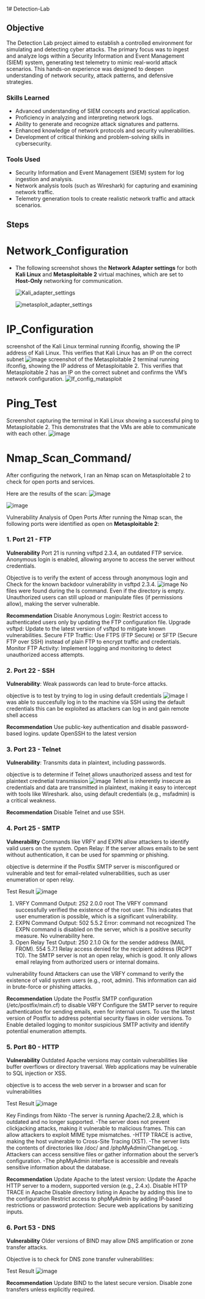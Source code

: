 1# Detection-Lab

## Objective

The Detection Lab project aimed to establish a controlled environment for simulating and detecting cyber attacks. The primary focus was to ingest and analyze logs within a Security Information and Event Management (SIEM) system, generating test telemetry to mimic real-world attack scenarios. This hands-on experience was designed to deepen understanding of network security, attack patterns, and defensive strategies.

### Skills Learned


- Advanced understanding of SIEM concepts and practical application.
- Proficiency in analyzing and interpreting network logs.
- Ability to generate and recognize attack signatures and patterns.
- Enhanced knowledge of network protocols and security vulnerabilities.
- Development of critical thinking and problem-solving skills in cybersecurity.

### Tools Used

- Security Information and Event Management (SIEM) system for log ingestion and analysis.
- Network analysis tools (such as Wireshark) for capturing and examining network traffic.
- Telemetry generation tools to create realistic network traffic and attack scenarios.

## Steps
# Network_Configuration
    
- The following screenshot shows the **Network Adapter settings** for both **Kali Linux** and **Metasploitable 2** virtual machines, which are set to **Host-Only** networking for communication.

  ![Kali_adapter_settings](https://github.com/user-attachments/assets/7b6403dd-1a7f-453f-8878-d22fa3e262ae)

  ![metasploit_adapter_settings](https://github.com/user-attachments/assets/30010a20-84b3-4cfd-9938-e7bbfef445db)

# IP_Configuration
screenshot of the Kali Linux terminal running ifconfig, showing the IP address of Kali Linux. This verifies that Kali Linux has an IP on the correct subnet 
![image](https://github.com/user-attachments/assets/565b8993-156d-4a27-8a55-c598cd836efb)
screenshot of the Metasploitable 2 terminal running ifconfig, showing the IP address of Metasploitable 2. This verifies that Metasploitable 2 has an IP on the correct subnet and confirms the VM’s network configuration.
![If_config_matasploit](https://github.com/user-attachments/assets/cd71d685-18c4-4993-b510-85c12edb0210)
# Ping_Test
 Screenshot capturing the terminal in Kali Linux showing a successful ping to Metasploitable 2. This demonstrates that the VMs are able to communicate with each other.
 ![image](https://github.com/user-attachments/assets/c096602b-e5dd-4e29-bf55-44f26842f21d)
 
# Nmap_Scan_Command/
After configuring the network, I ran an Nmap scan on Metasploitable 2 to check for open ports and services.

Here are the results of the scan:
![image](https://github.com/user-attachments/assets/83e4f6eb-9b50-4ef6-8f60-0e4f637548a9)

![image](https://github.com/user-attachments/assets/30f00b37-a71e-4027-9e45-62b1c9ed37ba)

Vulnerability Analysis of Open Ports
After running the Nmap scan, the following ports were identified as open on **Metasploitable 2**:
### 1. Port 21 - FTP
**Vulnerability**
Port 21 is running vsftpd 2.3.4, an outdated FTP service.
Anonymous login is enabled, allowing anyone to access the server without credentials.

Objective is to verify the extent of access through anonymous login and
Check for the known backdoor vulnerability in vsftpd 2.3.4.
![image](https://github.com/user-attachments/assets/4630ae49-f57d-4481-a50e-e73abfcebc49)
No files were found during the ls command.
Even if the directory is empty. Unauthorized users can still upload or manipulate files (if permissions allow), making the server vulnerable.

**Recommendation**
Disable Anonymous Login: Restrict access to authenticated users only by updating the FTP configuration file.
Upgrade vsftpd: Update to the latest version of vsftpd to mitigate known vulnerabilities.
Secure FTP Traffic: Use FTPS (FTP Secure) or SFTP (Secure FTP over SSH) instead of plain FTP to encrypt traffic and credentials.
Monitor FTP Activity: Implement logging and monitoring to detect unauthorized access attempts.

### 2. Port 22 - SSH
**Vulnerability**: Weak passwords can lead to brute-force attacks.

objective is to test by trying to log in using default credentials
![image](https://github.com/user-attachments/assets/91a99c83-f317-48d8-be67-7f31ae934b2c)
I was able to succesfully log in to the machine via SSH using the default credentials
this can be exploited as attackers can log in and gain remote shell access

**Recommendation**
Use public-key authentication and disable password-based logins.
update OpenSSH to the latest version

### 3. Port 23 - Telnet
**Vulnerability**: Transmits data in plaintext, including passwords.

objective is to determine if Telnet allows unauthorized assess and test for plaintext crednetial transmission
![image](https://github.com/user-attachments/assets/a542b22c-bb6b-4180-b548-12dbfd98451a)
Telnet is inherently insecure as credentials and data are transmitted in plaintext, making it easy to intercept with tools like Wireshark.
also, using default credentials (e.g., msfadmin) is a critical weakness.


**Recommendation**
Disable Telnet and use SSH.

### 4. Port 25 - SMTP
**Vulnerability**
Commands like VRFY and EXPN allow attackers to identify valid users on the system.
Open Relay: If the server allows emails to be sent without authentication, it can be used for spamming or phishing.

objective is determine if the Postfix SMTP server is misconfigured or vulnerable and test for email-related vulnerabilities, such as user enumeration or open relay.

Test Result
![image](https://github.com/user-attachments/assets/c0166af8-79e5-44a4-9656-a83002d3ad0e)

1. VRFY Command
Output: 252 2.0.0 root
The VRFY command successfully verified the existence of the root user. This indicates that user enumeration is possible, which is a significant vulnerability.
2. EXPN Command
Output: 502 5.5.2 Error: command not recognized
The EXPN command is disabled on the server, which is a positive security measure. No vulnerability here.
3. Open Relay Test
Output:
250 2.1.0 Ok for the sender address (MAIL FROM).
554 5.7.1 Relay access denied for the recipient address (RCPT TO).
The SMTP server is not an open relay, which is good. It only allows email relaying from authorized users or internal domains.

vulnerability found
Attackers can use the VRFY command to verify the existence of valid system users (e.g., root, admin).
This information can aid in brute-force or phishing attacks.




**Recommendation**
Update the Postfix SMTP configuration (/etc/postfix/main.cf) to disable VRFY
Configure the SMTP server to require authentication for sending emails, even for internal users.
To use the latest version of Postfix to address potential security flaws in older versions.
To Enable detailed logging to monitor suspicious SMTP activity and identify potential enumeration attempts.

### 5. Port 80 - HTTP
**Vulnerability**
Outdated Apache versions may contain vulnerabilities like buffer overflows or directory traversal.
Web applications may be vulnerable to SQL injection or XSS.

objective is to access the web server in a browser and scan for vulnerabilities

Test Result
![image](https://github.com/user-attachments/assets/fe3cffb2-b9fd-43c0-a5aa-1a164b824356)

Key Findings from Nikto
-The server is running Apache/2.2.8, which is outdated and no longer supported.
-The server does not prevent clickjacking attacks, making it vulnerable to malicious frames.
This can allow attackers to exploit MIME type mismatches.
-HTTP TRACE is active, making the host vulnerable to Cross-Site Tracing (XST).
-The server lists the contents of directories like /doc/ and /phpMyAdmin/ChangeLog.
-Attackers can access sensitive files or gather information about the server’s configuration.
-The phpMyAdmin interface is accessible and reveals sensitive information about the database.

**Recommendation**
Update Apache to the latest version: Update the Apache HTTP server to a modern, supported version (e.g., 2.4.x).
Disable HTTP TRACE in Apache
Disable directory listing in Apache by adding this line to the configuration
Restrict access to phpMyAdmin by adding IP-based restrictions or password protection:
Secure web applications by sanitizing inputs.


### 6. Port 53 - DNS
**Vulnerability**
Older versions of BIND may allow DNS amplification or zone transfer attacks.

Objective is to check for DNS zone transfer vulnerabilities:

Test Result
![image](https://github.com/user-attachments/assets/fe3cffb2-b9fd-43c0-a5aa-1a164b824356)


**Recommendation**
Update BIND to the latest secure version.
Disable zone transfers unless explicitly required.





